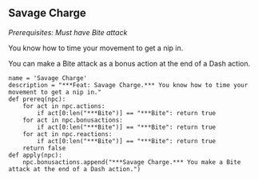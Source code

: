 ## Savage Charge
*Prerequisites: Must have Bite attack*

You know how to time your movement to get a nip in.

You can make a Bite attack as a bonus action at the end of a Dash action.

```
name = 'Savage Charge'
description = "***Feat: Savage Charge.*** You know how to time your movement to get a nip in."
def prereq(npc):
    for act in npc.actions:
        if act[0:len("***Bite")] == "***Bite": return true
    for act in npc.bonusactions:
        if act[0:len("***Bite")] == "***Bite": return true
    for act in npc.reactions:
        if act[0:len("***Bite")] == "***Bite": return true
    return false
def apply(npc):
    npc.bonusactions.append("***Savage Charge.*** You make a Bite attack at the end of a Dash action.")
```
